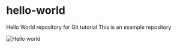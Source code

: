 # hello-world
Hello World repository for Git tutorial
This is an example repository 

![Hello world](/home/esmael/Desktop/task/img_hello_git.jpg)
